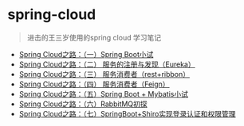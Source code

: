 # spring-cloud
> 进击的王三岁使用的spring cloud 学习笔记
 
 - [Spring Cloud之路：（一）Spring Boot小试](http://blog.csdn.net/sage_wang/article/details/79209335)
 - [Spring Cloud之路：（二） 服务的注册与发现（Eureka）](http://blog.csdn.net/sage_wang/article/details/79268912)
 - [Spring Cloud之路：（三） 服务消费者（rest+ribbon）](http://blog.csdn.net/sage_wang/article/details/79269818)
 - [Spring Cloud之路：（四） 服务消费者（Feign）](http://blog.csdn.net/sage_wang/article/details/79269829)
 - [Spring Cloud之路：（五）Spring Boot + Mybatis小试](http://blog.csdn.net/sage_wang/article/details/79269835)
 - [Spring Cloud之路：（六）RabbitMQ初探](http://blog.csdn.net/sage_wang/article/details/79463045)
 - [Spring Cloud之路：（七）SpringBoot+Shiro实现登录认证和权限管理]()